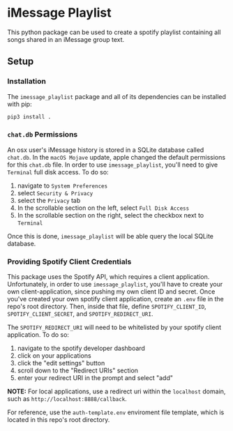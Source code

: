 # iMessage Playlist

This python package can be used to create a spotify playlist containing all songs shared in an iMessage group text.

## Setup

### Installation

The `imessage_playlist` package and all of its dependencies can be installed with pip:

```bash
pip3 install .
```

### `chat.db` Permissions

An osx user's iMessage history is stored in a SQLite database called `chat.db`. In the `macOS Mojave` update, apple changed the default permissions for this `chat.db` file. In order to use `imessage_playlist`, you'll need to give `Terminal` full disk access. To do so:
1. navigate to `System Preferences`
2. select `Security & Privacy`
3. select the `Privacy` tab
4. In the scrollable section on the left, select `Full Disk Access`
5. In the scrollable section on the right, select the checkbox next to `Terminal`

Once this is done, `imessage_playlist` will be able query the local SQLite database.

### Providing Spotify Client Credentials

This package uses the Spotify API, which requires a client application. Unfortunately, in order to use `imessage_playlist`, you'll have to create your own client-application, since pushing my own client ID and secret. Once you've created your own spotify client application, create an `.env` file in the repo's root directory. Then, inside that file, define `SPOTIFY_CLIENT_ID`, `SPOTIFY_CLIENT_SECRET`, and `SPOTIFY_REDIRECT_URI`. 

The `SPOTIFY_REDIRECT_URI` will need to be whitelisted by your spotify client application. To do so:
1. navigate to the spotify developer dashboard
2. click on your applications
3. click the "edit settings" button
4. scroll down to the "Redirect URIs" section
5. enter your redirect URI in the prompt and select "add"

__NOTE:__ For local applications, use a redirect uri within the `localhost` domain, such as `http://localhost:8888/callback`.

For reference, use the `auth-template.env` enviroment file template, which is located in this repo's root directory.


